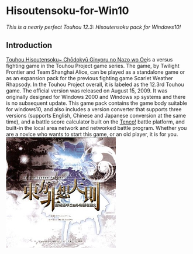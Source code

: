 # Hisoutensoku-for-Win10
*This is a nearly perfect Touhou 12.3: Hisoutensoku pack for Windows10!*
## Introduction
[Touhou Hisoutensoku~ Chōdokyū Ginyoru no Nazo wo Oe](http://tasofro.net/touhou123/index.html)is a versus fighting game in the Touhou Project game series. The game, by Twilight Frontier and Team Shanghai Alice, can be played as a standalone game or as an expansion pack for the previous fighting game Scarlet Weather Rhapsody. In the Touhou Project overall, it is labeled as the 12.3rd Touhou game. The official version was released on August 15, 2009. It was originally designed for Windows 2000 and Windows xp systems and there is no subsequent update.
This game pack contains the game body suitable for windows10, and also includes a version converter that supports three versions (supports English, Chinese and Japanese conversion at the same time), and a battle score calculator built on the [Tenco!](https://tenco.info/) battle platform, and built-in the local area network and networked battle program.
Whether you are a novice who wants to start this game, or an old player, it is for you.
![Hisoutensoku](Hisoutensoku.jpg)
